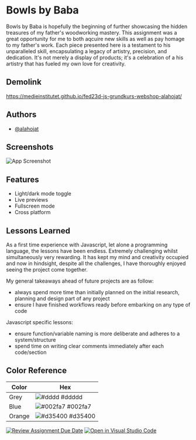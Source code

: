 
# Bowls by Baba

Bowls by Baba is hopefully the beginning of further showcasing the hidden treasures of my father's woodworking mastery. This assignment was a great opportunity for me to both aqcuire new skills as well as pay homage to my father's work. Each piece presented here is a testament to his unparalleled skill, encapsulating a legacy of artistry, precision, and dedication. It's not merely a display of products; it's a celebration of a his artistry that has fueled my own love for creativity. 

## Demolink

https://medieinstitutet.github.io/fed23d-js-grundkurs-webshop-alahojat/


## Authors

- [@alahojat](https://www.github.com/alahojat)


## Screenshots

![App Screenshot](https://via.placeholder.com/468x300?text=App+Screenshot+Here)


## Features

- Light/dark mode toggle
- Live previews
- Fullscreen mode
- Cross platform


## Lessons Learned

As a first time experience with Javascript, let alone a programming language, the lessons have been endless. Extremely challenging whilst simultaneously very rewarding. It has kept my mind and creativity occupied and now in hindsight, despite all the challenges, I have thoroughly enjoyed seeing the project come together.

My general takeaways ahead of future projects are as follow:
- always spend more time than initially planned on the initial research, planning and design part of any project
- ensure I have finished workflows ready before embarking on any type of code

Javascript specific lessons:
- ensure function/variable naming is more deliberate and adheres to a system/structure
- spend time on writing clear comments immediately after each code/section




## Color Reference

| Color             | Hex                                                                |
| ----------------- | ------------------------------------------------------------------ |
| Grey | ![#dddd](https://via.placeholder.com/10/0a192f?text=+) #ddddd   |
| Blue | ![#002fa7](https://via.placeholder.com/10/f8f8f8?text=+) #002fa7 |
| Orange|![#d35400](https://via.placeholder.com/10/00b48a?text=+) #d35400 |









[![Review Assignment Due Date](https://classroom.github.com/assets/deadline-readme-button-24ddc0f5d75046c5622901739e7c5dd533143b0c8e959d652212380cedb1ea36.svg)](https://classroom.github.com/a/lVSydX1g)
[![Open in Visual Studio Code](https://classroom.github.com/assets/open-in-vscode-718a45dd9cf7e7f842a935f5ebbe5719a5e09af4491e668f4dbf3b35d5cca122.svg)](https://classroom.github.com/online_ide?assignment_repo_id=12861561&assignment_repo_type=AssignmentRepo)
